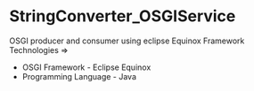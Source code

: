 # StringConverter_OSGIService
OSGI producer and consumer using eclipse Equinox Framework
Technologies => 
* OSGI Framework - Eclipse Equinox 
* Programming Language - Java
